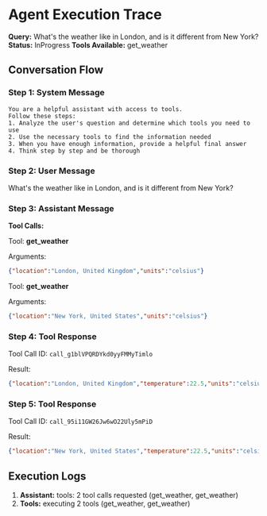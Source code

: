 # Agent Execution Trace

**Query:** What's the weather like in London, and is it different from New York?
**Status:** InProgress
**Tools Available:** get_weather

## Conversation Flow

### Step 1: System Message

```
You are a helpful assistant with access to tools. 
Follow these steps:
1. Analyze the user's question and determine which tools you need to use
2. Use the necessary tools to find the information needed
3. When you have enough information, provide a helpful final answer
4. Think step by step and be thorough
```

### Step 2: User Message

What's the weather like in London, and is it different from New York?

### Step 3: Assistant Message

**Tool Calls:**

Tool: **get_weather**

Arguments:
```json
{"location":"London, United Kingdom","units":"celsius"}
```

Tool: **get_weather**

Arguments:
```json
{"location":"New York, United States","units":"celsius"}
```

### Step 4: Tool Response

Tool Call ID: `call_g1blVPQRDYkd0yyFMMyTimlo`

Result:
```json
{"location":"London, United Kingdom","temperature":22.5,"units":"celsius","conditions":"sunny"}
```

### Step 5: Tool Response

Tool Call ID: `call_95i11GW26Jw6wO22Uly5mPiD`

Result:
```json
{"location":"New York, United States","temperature":22.5,"units":"celsius","conditions":"sunny"}
```

## Execution Logs

1. **Assistant:** tools: 2 tool calls requested (get_weather, get_weather)
2. **Tools:** executing 2 tools (get_weather, get_weather)
